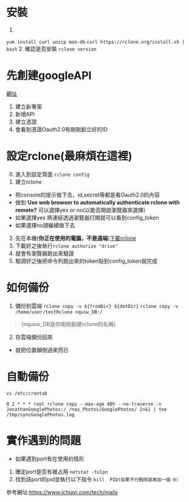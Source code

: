 # 安裝
1. 
```yum install curl unzip man-db```
```curl https://rclone.org/install.sh |  bash```
2. 確認是否安裝
```rclone version```

# 先創建googleAPI
[網址](https://console.developers.google.com/)
1. 建立新專案
2. 新增API
3. 建立憑證
4. 會看到憑證Oauth2.0有剛剛創立好的ID

# 設定rclone(最麻煩在這裡)
0. 進入到設定頁面 
```rclone config```
1. 建立rclone
- 照console的提示做下去，id,secret等都是看Oauth2.0的內容
- 做到 __**Use web browser to automatically authenticate rclone with remote?**__ 可以選擇yes or no(以能否開啟瀏覽器來選擇)
- 如果選擇yes 將連結透過瀏覽器打開就可以看到config_token
- 如果選擇no請繼續做下去
2. 先在本機(__**你正在使用的電腦，不是遠端**__)[下載rclone](https://rclone.org/downloads/)
3. 下載好之後執行```rclone authorize "drive" ```
4. 就會有瀏覽器跑出來驗證
4. 驗證好之後把命令列跑出來的token貼到config_token就完成

# 如何備份 
1. 備份到雲端
```rclone copy -v ${fromDir} ${detDir}```
```rclone copy -v /home/user/testRclone nqusw_DB:/ ```
>(nqusw_DB是你剛剛創建rclone的名稱)
2. 存雲端備份回來
- 就把位置顛倒過來而已

# 自動備份

```vi /etc/crontab ```
```
0 2 * * * root rclone copy --max-age 48h --no-traverse -v JonathanGooglePhotos:/ /nas_Photos/GooglePhotos/ 2>&1 | tee /tmp/syncGooglePhotos.log
```
# 實作遇到的問題
- 如果遇到port有在使用的情形
1. 確定port是否有被占用
```netstat -tulpn```
2. 找到該port的pid並執行以下指令
```kill  PID(如果不行刪除就再加一個-9)```





參考網址:https://www.ichiayi.com/tech/mailx
